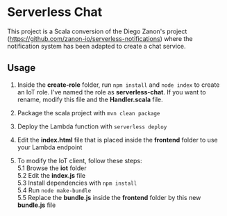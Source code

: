 # Serverless Chat

This project is a Scala conversion of the Diego Zanon's project (https://github.com/zanon-io/serverless-notifications) where
the notification system has been adapted to create a chat service.

## Usage

1. Inside the **create-role** folder, run `npm install` and `node index` to create an IoT role. I've named the role as **serverless-chat**. If you want to rename, modify this file and the **Handler.scala** file.

2. Package the scala project with `mvn clean package`

3. Deploy the Lambda function with `serverless deploy`

4. Edit the **index.html** file that is placed inside the **frontend** folder to use your Lambda endpoint

5. To modify the IoT client, follow these steps:  
    5.1 Browse the **iot** folder  
    5.2 Edit the **index.js** file   
    5.3 Install dependencies with `npm install`      
    5.4 Run `node make-bundle`  
    5.5 Replace the **bundle.js** inside the **frontend** folder by this new **bundle.js** file  
